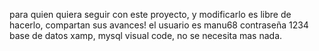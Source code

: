 para quien quiera seguir con este proyecto, y modificarlo es libre de hacerlo, compartan sus avances! 
el usuario es manu68
contraseña 1234
base de datos xamp, mysql
visual code,
no se necesita mas nada.
